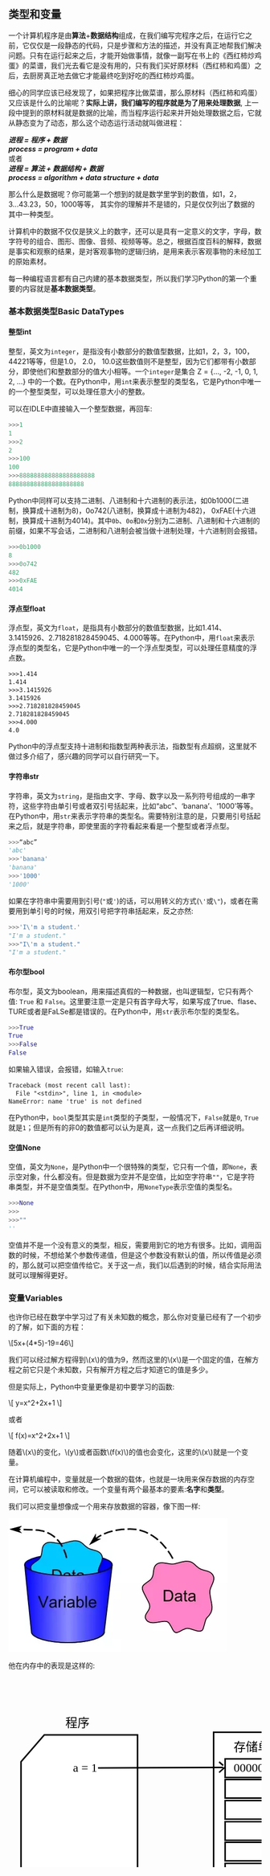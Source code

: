 ## 类型和变量

一个计算机程序是由**算法**+**数据结构**组成，在我们编写完程序之后，在运行它之前，它仅仅是一段静态的代码，只是步骤和方法的描述，并没有真正地帮我们解决问题。只有在运行起来之后，才能开始做事情，就像一副写在书上的《西红柿炒鸡蛋》的菜谱，我们光去看它是没有用的，只有我们买好原材料（西红柿和鸡蛋）之后，去厨房真正地去做它才能最终吃到好吃的西红柿炒鸡蛋。

细心的同学应该已经发现了，如果把程序比做菜谱，那么原材料（西红柿和鸡蛋）又应该是什么的比喻呢？**实际上讲，我们编写的程序就是为了用来处理数据**, 上一段中提到的原材料就是数据的比喻，而当程序运行起来并开始处理数据之后，它就从静态变为了动态，那么这个动态运行活动就叫做进程：

***进程 = 程序 + 数据***<br/>
***process = program + data***<br/>
或者<br/>
***进程 = 算法 + 数据结构 + 数据***<br/>
***process = algorithm + data structure + data***

那么什么是数据呢？你可能第一个想到的就是数学里学到的数值，如1，2，3...43.23，50，1000等等， 其实你的理解并不是错的，只是仅仅列出了数据的其中一种类型。

计算机中的数据不仅仅是狭义上的数字，还可以是具有一定意义的文字，字母，数字符号的组合、图形、图像、音频、视频等等。总之，根据百度百科的解释，数据是事实和观察的结果，是对客观事物的逻辑归纳，是用来表示客观事物的未经加工的原始素材。

每一种编程语言都有自己内建的基本数据类型，所以我们学习Python的第一个重要的内容就是**基本数据类型**。

### 基本数据类型Basic DataTypes

#### 整型int

整型，英文为`integer`，是指没有小数部分的数值型数据，比如1，2，3，100，44221等等，但是1.0， 2.0， 10.0这些数值则不是整型，因为它们都带有小数部分，即使他们和整数部分的值大小相等。一个`integer`是集合 Z = {..., -2, -1, 0, 1, 2, ...} 中的一个数。在Python中，用`int`来表示整型的类型名，它是Python中唯一的一个整型类型，可以处理任意大小的整数。

可以在IDLE中直接输入一个整型数据，再回车:

```Python
>>>1
1
>>>2
2
>>>100
100
>>>888888888888888888888
888888888888888888888
```

Python中同样可以支持二进制、八进制和十六进制的表示法，如0b1000(二进制，换算成十进制为8)，0o742(八进制，换算成十进制为482)， 0xFAE(十六进制，换算成十进制为4014)。其中`0b`、`0o`和`0x`分别为二进制、八进制和十六进制的前缀，如果不写会话，二进制和八进制会被当做十进制处理，十六进制则会报错。

```Python
>>>0b1000
8
>>>0o742
482
>>>0xFAE
4014
```


#### 浮点型float

浮点型，英文为`float`，是指具有小数部分的数值型数据，比如1.414、3.1415926、2.718281828459045、4.000等等。在Python中，用`float`来表示浮点型的类型名，它是Python中唯一的一个浮点型类型，可以处理任意精度的浮点数。

```shell
>>>1.414
1.414
>>>3.1415926
3.1415926
>>>2.718281828459045
2.718281828459045
>>>4.000
4.0
```

Python中的浮点型支持十进制和指数型两种表示法，指数型有点超纲，这里就不做过多介绍了，感兴趣的同学可以自行研究一下。


#### 字符串str

字符串，英文为`string`，是指由文字、字母、数字以及一系列符号组成的一串字符，这些字符由单引号或者双引号括起来，比如“abc”、‘banana’、‘1000’等等。在Python中，用`str`来表示字符串的类型名。需要特别注意的是，只要用引号括起来之后，就是字符串，即使里面的字符看起来看是一个整型或者浮点型。

```Python
>>>“abc”
'abc'
>>>'banana'
'banana'
>>>'1000'
'1000'
```

如果在字符串中需要用到引号(`"`或`'`)的话，可以用转义的方式(`\'`或`\"`)，或者在需要用到单引号的时候，用双引号把字符串括起来，反之亦然:

```Python
>>>'I\'m a student.'
"I'm a student."
>>>"I\'m a student."
"I'm a student."
```

#### 布尔型bool

布尔型，英文为boolean，用来描述真假的一种数据，也叫逻辑型，它只有两个值: `True` 和 `False`。这里要注意一定是只有首字母大写，如果写成了true、flase、TURE或者是FaLSe都是错误的。在Python中，用`str`表示布尔型的类型名。

```Python
>>>True
True
>>>False
False
```

如果输入错误，会报错，如输入`true`:
```shell
Traceback (most recent call last):
  File "<stdin>", line 1, in <module>
NameError: name 'true' is not defined
```

在Python中，`bool`类型其实是`int`类型的子类型，一般情况下，`False`就是`0`, `True`就是`1`；但是所有的非0的数值都可以认为是真，这一点我们之后再详细说明。


#### 空值None

空值，英文为`None`，是Python中一个很特殊的类型，它只有一个值，即`None`，表示空对象，什么都没有。但是数据为空并不是空值，比如空字符串`""`，它是字符串类型，并不是空值类型。在Python中，用`NoneType`表示空值的类型名。

```Python
>>>None
>>>
>>>""
''
```

空值并不是一个没有意义的类型，相反，需要用到它的地方有很多。比如，调用函数的时候，不想给某个参数传递值，但是这个参数没有默认的值，所以传值是必须的，那么就可以把空值传给它。关于这一点，我们以后遇到的时候，结合实际用法就可以理解得更好。


### 变量Variables

也许你已经在数学中学习过了有关未知数的概念，那么你对变量已经有了一个初步的了解，如下面的方程：

\\[5x+(4*5)-19=46\\]

我们可以经过解方程得到\\(x\\)的值为9，然而这里的\\(x\\)是一个固定的值，在解方程之前它只是个未知数，只有解开方程之后才知道它的值是多少。

但是实际上，Python中变量更像是初中要学习的函数:

\\[ y=x^2+2x+1 \\]

或者

\\[ f(x)=x^2+2x+1 \\]

随着\\(x\\)的变化，\\(y\\)或者函数\\(f(x)\\)的值也会变化，这里的\\(x\\)就是一个变量。

在计算机编程中，变量就是一个数据的载体，也就是一块用来保存数据的内存空间，它可以被读取和修改。一个变量有两个最基本的要素:**名字**和**类型**。

我们可以把变量想像成一个用来存放数据的容器，像下图一样:

![Variables](./images/variable.png)

他在内存中的表现是这样的:

<svg width="800" height="600" xmlns="http://www.w3.org/2000/svg">
 <g>
  <title>Layer 1</title>
  <path id="svg_2" d="m408.49998,109.5l299.00004,0l0,311.11001c-149.50002,0 -149.50002,118.53862 -299.00004,51.18714l0,-362.29715z" stroke-width="3" stroke="#000" fill="#fff"/>
  <rect id="svg_3" height="37" width="135" y="162.5" x="431.5" stroke-width="3" stroke="#000" fill="#fff"/>
  <rect id="svg_4" height="37" width="135" y="203.5" x="431.5" stroke-width="3" stroke="#000" fill="#fff"/>
  <rect id="svg_5" height="37" width="135" y="245.5" x="431.5" stroke-width="3" stroke="#000" fill="#fff"/>
  <rect id="svg_6" height="37" width="135" y="287.5" x="431.5" stroke-width="3" stroke="#000" fill="#fff"/>
  <rect id="svg_7" height="37" width="135" y="328.5" x="431.5" stroke-width="3" stroke="#000" fill="#fff"/>
  <rect id="svg_8" height="37" width="135" y="370.5" x="431.5" stroke-width="3" stroke="#000" fill="#fff"/>
  <text xml:space="preserve" text-anchor="start" font-family="Noto Sans JP" font-size="24" id="svg_9" y="91.5" x="506.5" stroke-width="0" stroke="#000" fill="#000000">内存</text>
  <text xml:space="preserve" text-anchor="start" font-family="'Stick No Bills'" font-size="24" id="svg_10" y="146.5" x="448.5" stroke-width="0" stroke="#000" fill="#000000">存储单元</text>
  <text xml:space="preserve" text-anchor="start" font-family="'Stick No Bills'" font-size="24" id="svg_11" y="145.5" x="601.5" stroke-width="0" stroke="#000" fill="#000000">地址</text>
  <text xml:space="preserve" text-anchor="start" font-family="'Stick No Bills'" font-size="18" id="svg_11" y="190.5" x="581.5" stroke-width="0" stroke="#000" fill="#000000">0xADA43B01</text>
  <text xml:space="preserve" text-anchor="start" font-family="'Stick No Bills'" font-size="18" id="svg_11" y="231.5" x="581.5" stroke-width="0" stroke="#000" fill="#000000">0xADA43B02</text>
  <text xml:space="preserve" text-anchor="start" font-family="'Stick No Bills'" font-size="18" id="svg_11" y="273.5" x="580.5" stroke-width="0" stroke="#000" fill="#000000">0xADA43B03</text>
  <text xml:space="preserve" text-anchor="start" font-family="'Stick No Bills'" font-size="18" id="svg_11" y="312.5" x="580.5" stroke-width="0" stroke="#000" fill="#000000">0xADA43B04</text>
  <text xml:space="preserve" text-anchor="start" font-family="'Stick No Bills'" font-size="18" id="svg_11" y="357.5" x="580.5" stroke-width="0" stroke="#000" fill="#000000">0xADA43B05</text>
  <text xml:space="preserve" text-anchor="start" font-family="'Stick No Bills'" font-size="18" id="svg_11" y="397.5" x="580.5" stroke-width="0" stroke="#000" fill="#000000">0xADA43B06</text>
  <path id="svg_12" d="m25.02751,168.28255l46.32214,-53.51007l185.67784,0l0,267.99999l-231.99998,0l0,-214.48993l0,0.00001z" stroke="#000" fill="#fff" stroke-width="3"/>
  <text xml:space="preserve" text-anchor="start" font-family="'Syne'" font-size="24" id="svg_13" y="98.5" x="113.5" stroke-width="3" stroke="#0" fill="#000000">程序</text>
  <text xml:space="preserve" text-anchor="start" font-family="'Stick No Bills'" font-size="24" id="svg_16" y="187.5" x="128.5" stroke-width="3" stroke="#0" fill="#000000">a = 1</text>
  <text xml:space="preserve" text-anchor="start" font-family="'Stick No Bills'" font-size="24" id="svg_17" y="187.5" x="448.5" stroke-width="3" stroke="#0" fill="#000000">00000001</text>
  <line id="svg_21" y2="179.5" x2="427.5" y1="180.5" x1="178.5" stroke-width="3" stroke="#000" fill="none"/>
  <line id="svg_22" y2="175.5" x2="427.5" y1="168.5" x1="419.5" stroke-width="3" stroke="#000" fill="none"/>
  <line id="svg_23" y2="179.5" x2="430.5" y1="189.5" x1="419.5" stroke-width="3" stroke="#000" fill="none"/>
 </g>

</svg>

